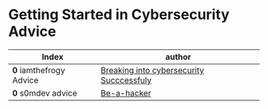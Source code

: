 # Getting Started in Cybersecurity Advice

Index | author
-- | --
**0** iamthefrogy Advice |[Breaking into cybersecurity Succcessfuly](https://raw.githubusercontent.com/iamthefrogy/FYI/main/Material/Breaking%20into%20Cybersecurity%20Successfully.pdf)
**0** s0mdev advice | [Be-a-hacker](https://github.com/s0md3v/be-a-hacker)
